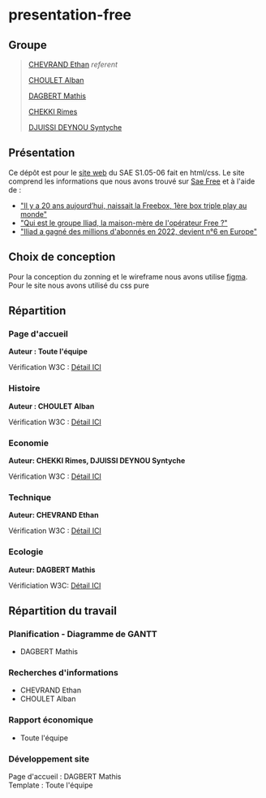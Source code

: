 # presentation-free

## Groupe

> [CHEVRAND Ethan](ethan.chevrand@edu.univ-fcomte.fr) *referent*
>
> [CHOULET Alban](alban.choulet@edu.univ-fcomte.fr)
>
> [DAGBERT Mathis](mathis.dagbert@edu.univ-fcomte.fr)
>
> [CHEKKI Rimes](rimes.chekki@edu.univ-fcomte.fr)
>
> [DJUISSI DEYNOU Syntyche](syntyche.djuissi_deynou@edu.univ-fcomte.fr)

## Présentation

Ce dépôt est pour le [site web](https://ethanchevrand.github.io/presentation-free/) du SAE S1.05-06 fait en html/css.
Le site comprend les informations que nous avons trouvé sur [Sae Free](https://www.free.fr) et à l'aide de :
- ["Il y a 20 ans aujourd’hui, naissait la Freebox, 1ère box triple play au monde"](https://www.capital.fr/entreprises-marches/free-iliad-a-gagne-des-millions-dabonnes-en-2022-devient-n6-en-europe-1463126)
- ["Qui est le groupe Iliad, la maison-mère de l'opérateur Free ?"](https://selectra.info/telecom/fournisseurs/free/groupe-iliad)
- ["Iliad a gagné des millions d'abonnés en 2022, devient n°6 en Europe"](https://www.capital.fr/entreprises-marches/free-iliad-a-gagne-des-millions-dabonnes-en-2022-devient-n6-en-europe-1463126)


## Choix de conception

Pour la conception du zonning et le wireframe nous avons utilise [figma](https://ww.figma.com). Pour le site nous avons utilisé du css pure

## Répartition

### Page d'accueil

**Auteur : Toute l'équipe**

Vérification W3C : [Détail ICI](./verifications/index.png)


### Histoire

**Auteur : CHOULET Alban**

Vérification W3C : [Détail ICI](./verifications/histoire.png)

### Economie

**Auteur: CHEKKI Rimes, DJUISSI DEYNOU Syntyche**

Vérification W3C : [Détail ICI](./verifications/economie.png)

### Technique

**Auteur: CHEVRAND Ethan**

Vérification W3C : [Détail ICI](./verifications/technique.png)


### Ecologie

**Auteur: DAGBERT Mathis**

Vérificiation W3C: [Détail ICI](./verifications/ecologie.png)


## Répartition du travail

### Planification - Diagramme de GANTT

- DAGBERT Mathis

### Recherches d'informations

- CHEVRAND Ethan
- CHOULET Alban


### Rapport économique

- Toute l'équipe


### Développement site

Page d'accueil : DAGBERT Mathis<br>
Template : Toute l'équipe<br>
